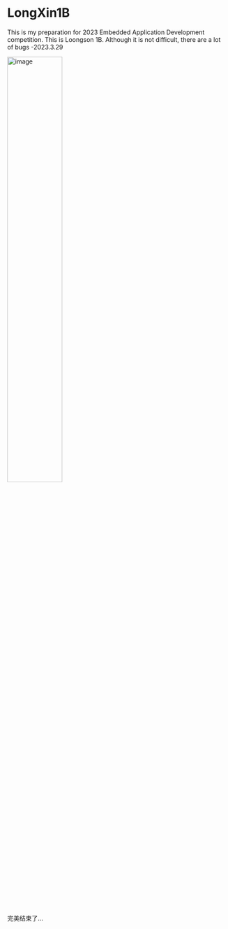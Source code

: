 # LongXin1B

This is my preparation for 2023 Embedded Application Development competition. This is Loongson 1B. Although it is not difficult, there are a lot of bugs -2023.3.29

<img src="https://image-1309791158.cos.ap-guangzhou.myqcloud.com/其他/微信图片_20230329123131.webp" alt="image" width="50%" height="50%">

完美结束了...
